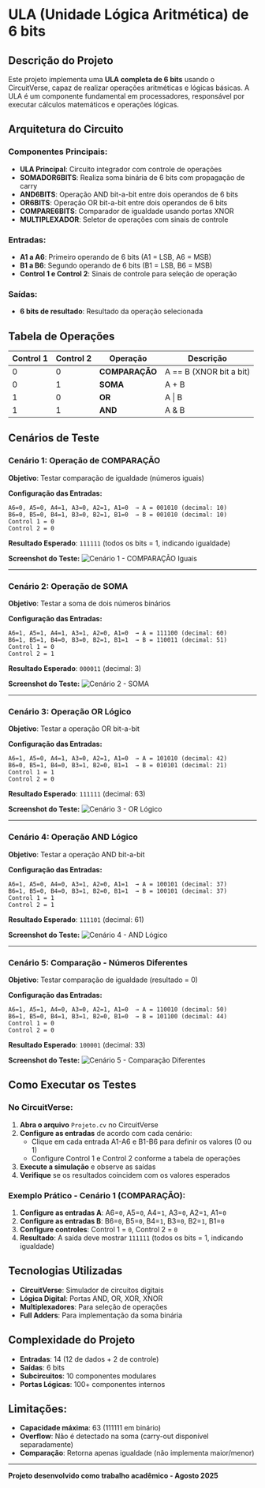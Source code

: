 # ULA (Unidade Lógica Aritmética) de 6 bits

## Descrição do Projeto

Este projeto implementa uma **ULA completa de 6 bits** usando o CircuitVerse, capaz de realizar operações aritméticas e lógicas básicas. A ULA é um componente fundamental em processadores, responsável por executar cálculos matemáticos e operações lógicas.

## Arquitetura do Circuito

### Componentes Principais:

- **ULA Principal**: Circuito integrador com controle de operações
- **SOMADOR6BITS**: Realiza soma binária de 6 bits com propagação de carry
- **AND6BITS**: Operação AND bit-a-bit entre dois operandos de 6 bits
- **OR6BITS**: Operação OR bit-a-bit entre dois operandos de 6 bits  
- **COMPARE6BITS**: Comparador de igualdade usando portas XNOR
- **MULTIPLEXADOR**: Seletor de operações com sinais de controle

### Entradas:
- **A1 a A6**: Primeiro operando de 6 bits (A1 = LSB, A6 = MSB)
- **B1 a B6**: Segundo operando de 6 bits (B1 = LSB, B6 = MSB)
- **Control 1 e Control 2**: Sinais de controle para seleção de operação

### Saídas:
- **6 bits de resultado**: Resultado da operação selecionada

## Tabela de Operações

| Control 1 | Control 2 | Operação | Descrição |
|-----------|-----------|----------|-----------|
| 0 | 0 | **COMPARAÇÃO** | A == B (XNOR bit a bit) |
| 0 | 1 | **SOMA** | A + B |
| 1 | 0 | **OR** | A \| B |
| 1 | 1 | **AND** | A & B |

## Cenários de Teste

### **Cenário 1: Operação de COMPARAÇÃO**
**Objetivo**: Testar comparação de igualdade (números iguais)

**Configuração das Entradas:**
```
A6=0, A5=0, A4=1, A3=0, A2=1, A1=0  → A = 001010 (decimal: 10)
B6=0, B5=0, B4=1, B3=0, B2=1, B1=0  → B = 001010 (decimal: 10)
Control 1 = 0
Control 2 = 0
```
**Resultado Esperado**: `111111` (todos os bits = 1, indicando igualdade)

**Screenshot do Teste:**
![Cenário 1 - COMPARAÇÃO Iguais](https://i.imgur.com/ohF76s3.png) 

---

### **Cenário 2: Operação de SOMA**
**Objetivo**: Testar a soma de dois números binários

**Configuração das Entradas:**
```
A6=1, A5=1, A4=1, A3=1, A2=0, A1=0  → A = 111100 (decimal: 60)
B6=1, B5=1, B4=0, B3=0, B2=1, B1=1  → B = 110011 (decimal: 51)
Control 1 = 0
Control 2 = 1
```
**Resultado Esperado**: `000011` (decimal: 3)

**Screenshot do Teste:**
![Cenário 2 - SOMA](https://i.imgur.com/7XrOjVC.png)

---

### **Cenário 3: Operação OR Lógico**
**Objetivo**: Testar a operação OR bit-a-bit

**Configuração das Entradas:**
```
A6=1, A5=0, A4=1, A3=0, A2=1, A1=0  → A = 101010 (decimal: 42)
B6=0, B5=1, B4=0, B3=1, B2=0, B1=1  → B = 010101 (decimal: 21)
Control 1 = 1
Control 2 = 0
```
**Resultado Esperado**: `111111` (decimal: 63)

**Screenshot do Teste:**
![Cenário 3 - OR Lógico](https://i.imgur.com/zYNwM2g.png)

---

### **Cenário 4: Operação AND Lógico**
**Objetivo**: Testar a operação AND bit-a-bit

**Configuração das Entradas:**
```
A6=1, A5=0, A4=0, A3=1, A2=0, A1=1  → A = 100101 (decimal: 37)
B6=1, B5=0, B4=0, B3=1, B2=0, B1=1  → B = 100101 (decimal: 37)
Control 1 = 1
Control 2 = 1
```
**Resultado Esperado**: `111101` (decimal: 61)

**Screenshot do Teste:**
![Cenário 4 - AND Lógico](https://i.imgur.com/rK0grUi.png)

---

### **Cenário 5: Comparação - Números Diferentes**
**Objetivo**: Testar comparação de igualdade (resultado = 0)

**Configuração das Entradas:**
```
A6=1, A5=1, A4=0, A3=0, A2=1, A1=0  → A = 110010 (decimal: 50)
B6=1, B5=0, B4=1, B3=1, B2=0, B1=0  → B = 101100 (decimal: 44)
Control 1 = 0
Control 2 = 0
```
**Resultado Esperado**: `100001` (decimal: 33)

**Screenshot do Teste:**
![Cenário 5 - Comparação Diferentes](https://i.imgur.com/0UID6IO.png)

## Como Executar os Testes

### No CircuitVerse:

1. **Abra o arquivo** `Projeto.cv` no CircuitVerse
2. **Configure as entradas** de acordo com cada cenário:
   - Clique em cada entrada A1-A6 e B1-B6 para definir os valores (0 ou 1)
   - Configure Control 1 e Control 2 conforme a tabela de operações
3. **Execute a simulação** e observe as saídas
4. **Verifique** se os resultados coincidem com os valores esperados

### Exemplo Prático - Cenário 1 (COMPARAÇÃO):

1. **Configure as entradas A**: A6=`0`, A5=`0`, A4=`1`, A3=`0`, A2=`1`, A1=`0`
2. **Configure as entradas B**: B6=`0`, B5=`0`, B4=`1`, B3=`0`, B2=`1`, B1=`0`
3. **Configure controles**: Control 1 = `0`, Control 2 = `0`
4. **Resultado**: A saída deve mostrar `111111` (todos os bits = 1, indicando igualdade)

## Tecnologias Utilizadas

- **CircuitVerse**: Simulador de circuitos digitais
- **Lógica Digital**: Portas AND, OR, XOR, XNOR
- **Multiplexadores**: Para seleção de operações
- **Full Adders**: Para implementação da soma binária

## Complexidade do Projeto

- **Entradas**: 14 (12 de dados + 2 de controle)
- **Saídas**: 6 bits
- **Subcircuitos**: 10 componentes modulares
- **Portas Lógicas**: 100+ componentes internos

## Limitações:
- **Capacidade máxima**: 63 (111111 em binário)
- **Overflow**: Não é detectado na soma (carry-out disponível separadamente)
- **Comparação**: Retorna apenas igualdade (não implementa maior/menor)

---

**Projeto desenvolvido como trabalho acadêmico - Agosto 2025**
